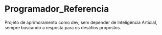 # Programador_Referencia
 Projeto de aprimoramento como dev, sem depender de Inteligência Articial, sempre buscando a resposta para os desáfios propostos.
